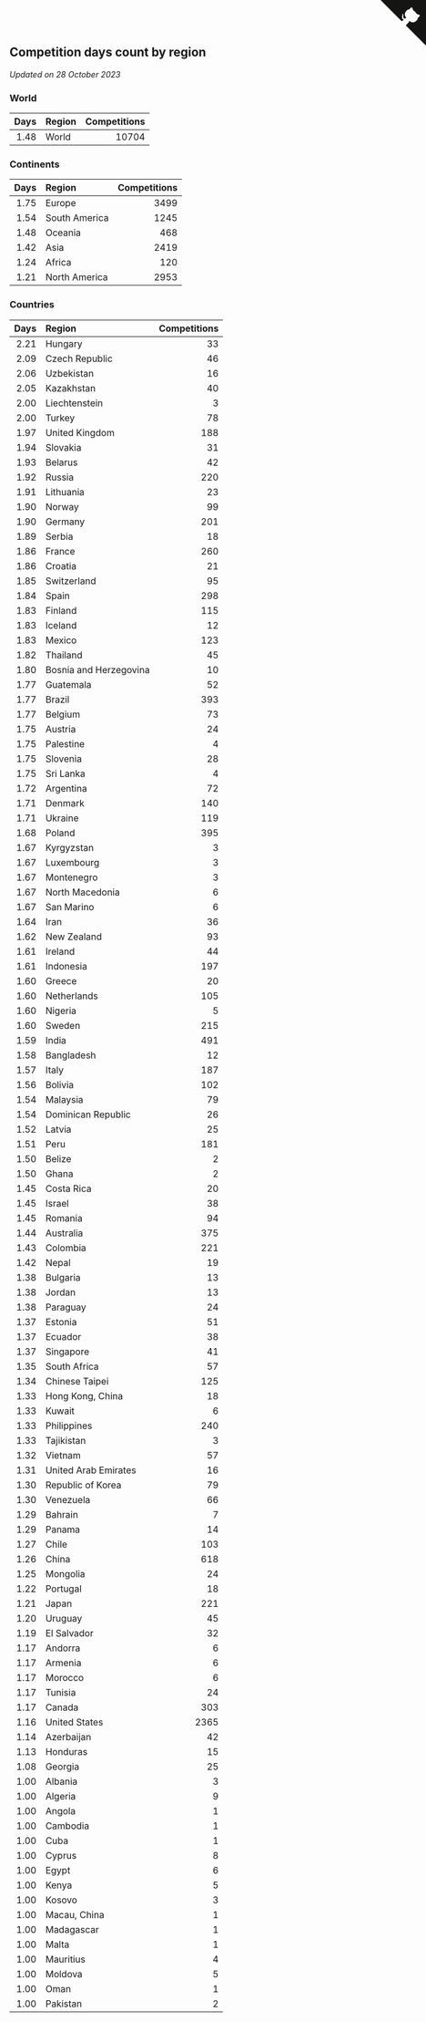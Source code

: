 ## Competition days count by region

*Updated on 28 October 2023*


### World

| Days | Region | Competitions |
| ---: | :--- | ---: |
| 1.48 | World | 10704 |

### Continents

| Days | Region | Competitions |
| ---: | :--- | ---: |
| 1.75 | Europe | 3499 |
| 1.54 | South America | 1245 |
| 1.48 | Oceania | 468 |
| 1.42 | Asia | 2419 |
| 1.24 | Africa | 120 |
| 1.21 | North America | 2953 |

### Countries

| Days | Region | Competitions |
| ---: | :--- | ---: |
| 2.21 | Hungary | 33 |
| 2.09 | Czech Republic | 46 |
| 2.06 | Uzbekistan | 16 |
| 2.05 | Kazakhstan | 40 |
| 2.00 | Liechtenstein | 3 |
| 2.00 | Turkey | 78 |
| 1.97 | United Kingdom | 188 |
| 1.94 | Slovakia | 31 |
| 1.93 | Belarus | 42 |
| 1.92 | Russia | 220 |
| 1.91 | Lithuania | 23 |
| 1.90 | Norway | 99 |
| 1.90 | Germany | 201 |
| 1.89 | Serbia | 18 |
| 1.86 | France | 260 |
| 1.86 | Croatia | 21 |
| 1.85 | Switzerland | 95 |
| 1.84 | Spain | 298 |
| 1.83 | Finland | 115 |
| 1.83 | Iceland | 12 |
| 1.83 | Mexico | 123 |
| 1.82 | Thailand | 45 |
| 1.80 | Bosnia and Herzegovina | 10 |
| 1.77 | Guatemala | 52 |
| 1.77 | Brazil | 393 |
| 1.77 | Belgium | 73 |
| 1.75 | Austria | 24 |
| 1.75 | Palestine | 4 |
| 1.75 | Slovenia | 28 |
| 1.75 | Sri Lanka | 4 |
| 1.72 | Argentina | 72 |
| 1.71 | Denmark | 140 |
| 1.71 | Ukraine | 119 |
| 1.68 | Poland | 395 |
| 1.67 | Kyrgyzstan | 3 |
| 1.67 | Luxembourg | 3 |
| 1.67 | Montenegro | 3 |
| 1.67 | North Macedonia | 6 |
| 1.67 | San Marino | 6 |
| 1.64 | Iran | 36 |
| 1.62 | New Zealand | 93 |
| 1.61 | Ireland | 44 |
| 1.61 | Indonesia | 197 |
| 1.60 | Greece | 20 |
| 1.60 | Netherlands | 105 |
| 1.60 | Nigeria | 5 |
| 1.60 | Sweden | 215 |
| 1.59 | India | 491 |
| 1.58 | Bangladesh | 12 |
| 1.57 | Italy | 187 |
| 1.56 | Bolivia | 102 |
| 1.54 | Malaysia | 79 |
| 1.54 | Dominican Republic | 26 |
| 1.52 | Latvia | 25 |
| 1.51 | Peru | 181 |
| 1.50 | Belize | 2 |
| 1.50 | Ghana | 2 |
| 1.45 | Costa Rica | 20 |
| 1.45 | Israel | 38 |
| 1.45 | Romania | 94 |
| 1.44 | Australia | 375 |
| 1.43 | Colombia | 221 |
| 1.42 | Nepal | 19 |
| 1.38 | Bulgaria | 13 |
| 1.38 | Jordan | 13 |
| 1.38 | Paraguay | 24 |
| 1.37 | Estonia | 51 |
| 1.37 | Ecuador | 38 |
| 1.37 | Singapore | 41 |
| 1.35 | South Africa | 57 |
| 1.34 | Chinese Taipei | 125 |
| 1.33 | Hong Kong, China | 18 |
| 1.33 | Kuwait | 6 |
| 1.33 | Philippines | 240 |
| 1.33 | Tajikistan | 3 |
| 1.32 | Vietnam | 57 |
| 1.31 | United Arab Emirates | 16 |
| 1.30 | Republic of Korea | 79 |
| 1.30 | Venezuela | 66 |
| 1.29 | Bahrain | 7 |
| 1.29 | Panama | 14 |
| 1.27 | Chile | 103 |
| 1.26 | China | 618 |
| 1.25 | Mongolia | 24 |
| 1.22 | Portugal | 18 |
| 1.21 | Japan | 221 |
| 1.20 | Uruguay | 45 |
| 1.19 | El Salvador | 32 |
| 1.17 | Andorra | 6 |
| 1.17 | Armenia | 6 |
| 1.17 | Morocco | 6 |
| 1.17 | Tunisia | 24 |
| 1.17 | Canada | 303 |
| 1.16 | United States | 2365 |
| 1.14 | Azerbaijan | 42 |
| 1.13 | Honduras | 15 |
| 1.08 | Georgia | 25 |
| 1.00 | Albania | 3 |
| 1.00 | Algeria | 9 |
| 1.00 | Angola | 1 |
| 1.00 | Cambodia | 1 |
| 1.00 | Cuba | 1 |
| 1.00 | Cyprus | 8 |
| 1.00 | Egypt | 6 |
| 1.00 | Kenya | 5 |
| 1.00 | Kosovo | 3 |
| 1.00 | Macau, China | 1 |
| 1.00 | Madagascar | 1 |
| 1.00 | Malta | 1 |
| 1.00 | Mauritius | 4 |
| 1.00 | Moldova | 5 |
| 1.00 | Oman | 1 |
| 1.00 | Pakistan | 2 |


<a href="https://github.com/jonatanklosko/wca_statistics" class="github-corner" aria-label="View source on Github"><svg width="80" height="80" viewBox="0 0 250 250" style="fill:#151513; color:#fff; position: absolute; top: 0; border: 0; right: 0;" aria-hidden="true"><path d="M0,0 L115,115 L130,115 L142,142 L250,250 L250,0 Z"></path><path d="M128.3,109.0 C113.8,99.7 119.0,89.6 119.0,89.6 C122.0,82.7 120.5,78.6 120.5,78.6 C119.2,72.0 123.4,76.3 123.4,76.3 C127.3,80.9 125.5,87.3 125.5,87.3 C122.9,97.6 130.6,101.9 134.4,103.2" fill="currentColor" style="transform-origin: 130px 106px;" class="octo-arm"></path><path d="M115.0,115.0 C114.9,115.1 118.7,116.5 119.8,115.4 L133.7,101.6 C136.9,99.2 139.9,98.4 142.2,98.6 C133.8,88.0 127.5,74.4 143.8,58.0 C148.5,53.4 154.0,51.2 159.7,51.0 C160.3,49.4 163.2,43.6 171.4,40.1 C171.4,40.1 176.1,42.5 178.8,56.2 C183.1,58.6 187.2,61.8 190.9,65.4 C194.5,69.0 197.7,73.2 200.1,77.6 C213.8,80.2 216.3,84.9 216.3,84.9 C212.7,93.1 206.9,96.0 205.4,96.6 C205.1,102.4 203.0,107.8 198.3,112.5 C181.9,128.9 168.3,122.5 157.7,114.1 C157.9,116.9 156.7,120.9 152.7,124.9 L141.0,136.5 C139.8,137.7 141.6,141.9 141.8,141.8 Z" fill="currentColor" class="octo-body"></path></svg></a><style>.github-corner:hover .octo-arm{animation:octocat-wave 560ms ease-in-out}@keyframes octocat-wave{0%,100%{transform:rotate(0)}20%,60%{transform:rotate(-25deg)}40%,80%{transform:rotate(10deg)}}@media (max-width:500px){.github-corner:hover .octo-arm{animation:none}.github-corner .octo-arm{animation:octocat-wave 560ms ease-in-out}}</style>
